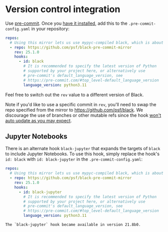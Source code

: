 # Version control integration 
 
Use [pre-commit](https://pre-commit.com/). Once you 
[have it installed](https://pre-commit.com/#install), add this to the 
`.pre-commit-config.yaml` in your repository: 
 
```yaml 
repos: 
  # Using this mirror lets us use mypyc-compiled black, which is about 2x faster 
  - repo: https://github.com/psf/black-pre-commit-mirror 
    rev: 25.1.0 
    hooks: 
      - id: black 
        # It is recommended to specify the latest version of Python 
        # supported by your project here, or alternatively use 
        # pre-commit's default_language_version, see 
        # https://pre-commit.com/#top_level-default_language_version 
        language_version: python3.11 
``` 
 
Feel free to switch out the `rev` value to a different version of Black. 
 
Note if you'd like to use a specific commit in `rev`, you'll need to swap the repo 
specified from the mirror to https://github.com/psf/black. We discourage the use of 
branches or other mutable refs since the hook [won't auto update as you may 
expect][pre-commit-mutable-rev]. 
 
## Jupyter Notebooks 
 
There is an alternate hook `black-jupyter` that expands the targets of `black` to 
include Jupyter Notebooks. To use this hook, simply replace the hook's `id: black` with 
`id: black-jupyter` in the `.pre-commit-config.yaml`: 
 
```yaml 
repos: 
  # Using this mirror lets us use mypyc-compiled black, which is about 2x faster 
  - repo: https://github.com/psf/black-pre-commit-mirror 
    rev: 25.1.0 
    hooks: 
      - id: black-jupyter 
        # It is recommended to specify the latest version of Python 
        # supported by your project here, or alternatively use 
        # pre-commit's default_language_version, see 
        # https://pre-commit.com/#top_level-default_language_version 
        language_version: python3.11 
``` 
 
```{note} 
The `black-jupyter` hook became available in version 21.8b0. 
``` 
 
[pre-commit-mutable-rev]: 
  https://pre-commit.com/#using-the-latest-version-for-a-repository 
                                                                                                                                                                                                                                                                                                                                                                                                                                             